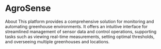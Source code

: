# AgroSense
About This platform provides a comprehensive solution for monitoring and automating greenhouse environments. It offers an intuitive interface for streamlined management of sensor data and control operations, supporting tasks such as viewing real-time measurements, setting optimal thresholds, and overseeing multiple greenhouses and locations.
